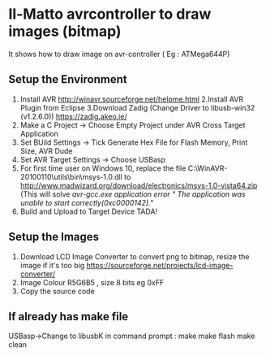# Il-Matto avrcontroller to draw images (bitmap)

It shows how to draw image on avr-controller ( Eg : ATMega644P)

## Setup the Environment

1. Install AVR 
http://winavr.sourceforge.net/helpme.html
2.Install AVR Plugin from Eclipse
3.Download Zadig (Change Driver to libusb-win32 (v1.2.6.0))
https://zadig.akeo.ie/
3. Make a C Project -> Choose Empty Project under AVR Cross Target Application
4. Set BUild Settings -> Tick Generate Hex File for Flash Memory, Print Size, AVR Dude
5. Set AVR Target Settings -> Choose USBasp
6. For first time user on Windows 10, replace the file C:\WinAVR-20100110\utils\bin\msys-1.0.dll 
to http://www.madwizard.org/download/electronics/msys-1.0-vista64.zip
(This will solve *avr-gcc.exe application error " The application was unable to start correctly(0xc0000142)."*
7. Build and Upload to Target Device TADA!

## Setup the Images

1. Download LCD Image Converter to convert png to bitmap, resize the image if it's too big
https://sourceforge.net/projects/lcd-image-converter/
2. Image Colour R5G6B5 , size 8 bits eg 0xFF
3. Copy the source code 

## If already has make file 
USBasp->Change to libusbK
in command prompt :
make
make flash
make clean
